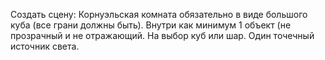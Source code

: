 Создать сцену: Корнуэльская комната обязательно в виде большого куба (все грани должны быть). Внутри как минимум 1 объект (не прозрачный и не отражающий. На выбор куб или шар. Один точечный источник света.
